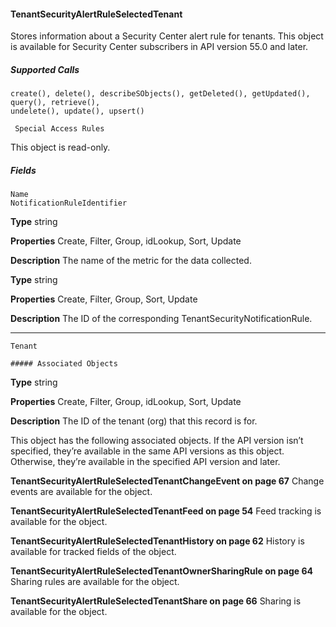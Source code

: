 #### TenantSecurityAlertRuleSelectedTenant

Stores information about a Security Center alert rule for tenants. This object is available for Security Center subscribers in API version
55.0 and later.

##### Supported Calls
```
create(), delete(), describeSObjects(), getDeleted(), getUpdated(), query(), retrieve(),
undelete(), update(), upsert()

 Special Access Rules

```
This object is read-only.

##### Fields

```
Name
NotificationRuleIdentifier

```

**Type**
string

**Properties**
Create, Filter, Group, idLookup, Sort, Update

**Description**
The name of the metric for the data collected.

**Type**
string

**Properties**
Create, Filter, Group, Sort, Update

**Description**
The ID of the corresponding TenantSecurityNotificationRule.


-----

```
Tenant

##### Associated Objects

```

**Type**
string

**Properties**
Create, Filter, Group, idLookup, Sort, Update

**Description**
The ID of the tenant (org) that this record is for.


This object has the following associated objects. If the API version isn’t specified, they’re available in the same API versions as this object.
Otherwise, they’re available in the specified API version and later.

**TenantSecurityAlertRuleSelectedTenantChangeEvent on page 67**
Change events are available for the object.

**TenantSecurityAlertRuleSelectedTenantFeed on page 54**
Feed tracking is available for the object.

**TenantSecurityAlertRuleSelectedTenantHistory on page 62**
History is available for tracked fields of the object.

**TenantSecurityAlertRuleSelectedTenantOwnerSharingRule on page 64**
Sharing rules are available for the object.

**TenantSecurityAlertRuleSelectedTenantShare on page 66**
Sharing is available for the object.
